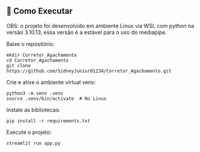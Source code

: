 ## 🚀 Como Executar
OBS: o projeto foi desenvolvido em ambiente Linux via WSL com python na versão 3.10.13, essa versão é a estável para o uso do mediapipe.

Baixe o repositório:

```
mkdir Corretor_Agachamento
cd Corretor_Agachamento
git clone https://github.com/SidneyJunior01234/Corretor_Agachamento.git
```

Crie e ative o ambiente virtual venv:

```
python3 -m venv .venv
source .venv/bin/activate  # No Linux
```

Instale as bibliotecas:

```
pip install -r requirements.txt
```

Execute o projeto:

```
streamlit run app.py
```
